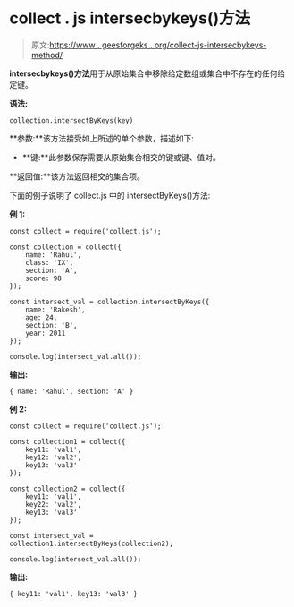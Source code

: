 # collect . js intersecbykeys()方法

> 原文:[https://www . geesforgeks . org/collect-js-intersecbykeys-method/](https://www.geeksforgeeks.org/collect-js-intersectbykeys-method/)

**intersecbykeys()方法**用于从原始集合中移除给定数组或集合中不存在的任何给定键。

**语法:**

```
collection.intersectByKeys(key)
```

**参数:**该方法接受如上所述的单个参数，描述如下:

*   **键:**此参数保存需要从原始集合相交的键或键、值对。

**返回值:**该方法返回相交的集合项。

下面的例子说明了 collect.js 中的 intersectByKeys()方法:

**例 1:**

```
const collect = require('collect.js');

const collection = collect({
    name: 'Rahul',
    class: 'IX',
    section: 'A',
    score: 98
});

const intersect_val = collection.intersectByKeys({
    name: 'Rakesh',
    age: 24,
    section: 'B',
    year: 2011
});

console.log(intersect_val.all());
```

**输出:**

```
{ name: 'Rahul', section: 'A' }
```

**例 2:**

```
const collect = require('collect.js');

const collection1 = collect({
    key11: 'val1',
    key12: 'val2',
    key13: 'val3'
});

const collection2 = collect({
    key11: 'val1',
    key22: 'val2',
    key13: 'val3'
});

const intersect_val = 
collection1.intersectByKeys(collection2);

console.log(intersect_val.all());
```

**输出:**

```
{ key11: 'val1', key13: 'val3' }
```